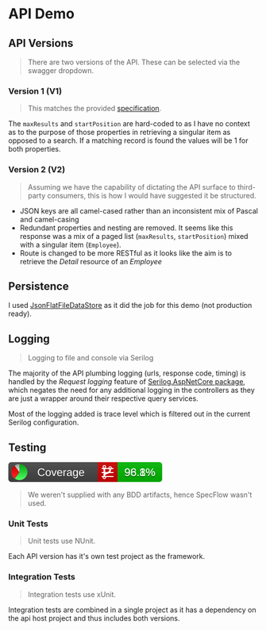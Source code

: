 # API Demo

## API Versions
>There are two versions of the API. These can be selected via the swagger dropdown.
### Version 1 (V1)
> This matches the provided [specification](spec.md).

The `maxResults` and `startPosition` are hard-coded to as I have no context as to the purpose of those properties in retrieving a singular item as opposed to a search. If a matching record is found the values will be 1 for both properties.

### Version 2 (V2)
> Assuming we have the capability of dictating the API surface to third-party consumers, this is how I would have suggested it be structured.
- JSON keys are all camel-cased rather than an inconsistent mix of Pascal and camel-casing
- Redundant properties and nesting are removed. It seems like this response was a mix of a paged list (`maxResults`, `startPosition`) mixed with a singular item (`Employee`). 
- Route is changed to be more RESTful as it looks like the aim is to retrieve the _Detail_ resource of an _Employee_

## Persistence
I used [JsonFlatFileDataStore](https://github.com/ttu/json-flatfile-datastore) as it did the job for this demo (not production ready). 

## Logging
> Logging to file and console via Serilog

The majority of the API plumbing logging (urls, response code, timing) is handled by the _Request logging_ feature of [Serilog.AspNetCore package](https://github.com/serilog/serilog-aspnetcore), which negates the need for any additional logging in the controllers as they are just a wrapper around their respective query services.

Most of the logging added is trace level which is filtered out in the current Serilog configuration.

## Testing
[![Coverage Stats](test/artifacts/badge_combined.svg)](test/artifacts/Summary.mht)

> We weren't supplied with any BDD artifacts, hence SpecFlow wasn't used.
### Unit Tests
> Unit tests use NUnit.

Each API version has it's own test project as the framework.
### Integration Tests
> Integration tests use xUnit.

Integration tests are combined in a single project as it has a dependency on the api host project and thus includes both versions. 


